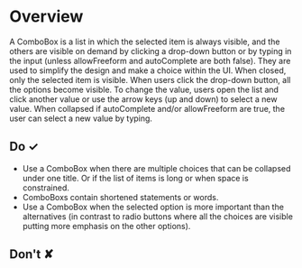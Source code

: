 # Overview
A ComboBox is a list in which the selected item is always visible, and the others are visible on demand by clicking a drop-down button or by typing in the input (unless allowFreeform and autoComplete are both false). They are used to simplify the design and make a choice within the UI. When closed, only the selected item is visible. When users click the drop-down button, all the options become visible. To change the value, users open the list and click another value or use the arrow keys (up and down) to select a new value. When collapsed if autoComplete and/or allowFreeform are true, the user can select a new value by typing.


## Do &#10003;
- Use a ComboBox when there are multiple choices that can be collapsed under one title. Or if the list of items is long or when space is constrained.
- ComboBoxs contain shortened statements or words.
- Use a ComboBox when the selected option is more important than the alternatives (in contrast to radio buttons where all the choices are visible putting more emphasis on the other options).

## Don't &#10008;
<!-- Insert Donts Here -->